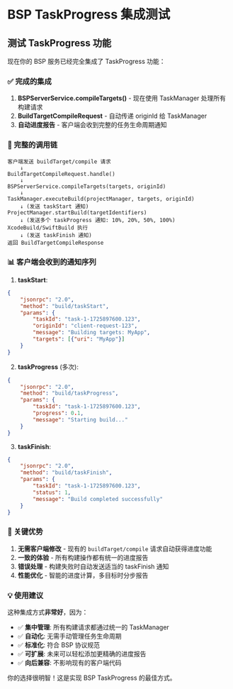 # BSP TaskProgress 集成测试

## 测试 TaskProgress 功能

现在你的 BSP 服务已经完全集成了 TaskProgress 功能：

### ✅ 完成的集成

1. **BSPServerService.compileTargets()** - 现在使用 TaskManager 处理所有构建请求
2. **BuildTargetCompileRequest** - 自动传递 originId 给 TaskManager
3. **自动进度报告** - 客户端会收到完整的任务生命周期通知

### 🔄 完整的调用链

```
客户端发送 buildTarget/compile 请求
    ↓
BuildTargetCompileRequest.handle()
    ↓
BSPServerService.compileTargets(targets, originId)
    ↓
TaskManager.executeBuild(projectManager, targets, originId)
    ↓ (发送 taskStart 通知)
ProjectManager.startBuild(targetIdentifiers)
    ↓ (发送多个 taskProgress 通知: 10%, 20%, 50%, 100%)
XcodeBuild/SwiftBuild 执行
    ↓ (发送 taskFinish 通知)
返回 BuildTargetCompileResponse
```

### 📊 客户端会收到的通知序列

1. **taskStart**:
```json
{
    "jsonrpc": "2.0",
    "method": "build/taskStart",
    "params": {
        "taskId": "task-1-1725897600.123",
        "originId": "client-request-123",
        "message": "Building targets: MyApp",
        "targets": [{"uri": "MyApp"}]
    }
}
```

2. **taskProgress** (多次):
```json
{
    "jsonrpc": "2.0",
    "method": "build/taskProgress", 
    "params": {
        "taskId": "task-1-1725897600.123",
        "progress": 0.1,
        "message": "Starting build..."
    }
}
```

3. **taskFinish**:
```json
{
    "jsonrpc": "2.0", 
    "method": "build/taskFinish",
    "params": {
        "taskId": "task-1-1725897600.123",
        "status": 1,
        "message": "Build completed successfully"
    }
}
```

### 🎯 关键优势

1. **无需客户端修改** - 现有的 `buildTarget/compile` 请求自动获得进度功能
2. **一致的体验** - 所有构建操作都有统一的进度报告
3. **错误处理** - 构建失败时自动发送适当的 taskFinish 通知
4. **性能优化** - 智能的进度计算，多目标时分步报告

### 💡 使用建议

这种集成方式**非常好**，因为：

- ✅ **集中管理**: 所有构建请求都通过统一的 TaskManager
- ✅ **自动化**: 无需手动管理任务生命周期
- ✅ **标准化**: 符合 BSP 协议规范
- ✅ **可扩展**: 未来可以轻松添加更精确的进度报告
- ✅ **向后兼容**: 不影响现有的客户端代码

你的选择很明智！这是实现 BSP TaskProgress 的最佳方式。
